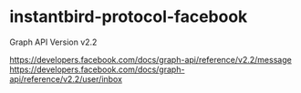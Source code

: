 # instantbird-protocol-facebook
Graph API Version v2.2

https://developers.facebook.com/docs/graph-api/reference/v2.2/message
https://developers.facebook.com/docs/graph-api/reference/v2.2/user/inbox

